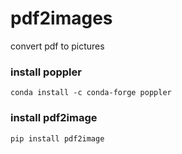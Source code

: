# pdf2images
convert pdf to pictures

### install poppler
```
conda install -c conda-forge poppler
```

### install pdf2image
```
pip install pdf2image
```
